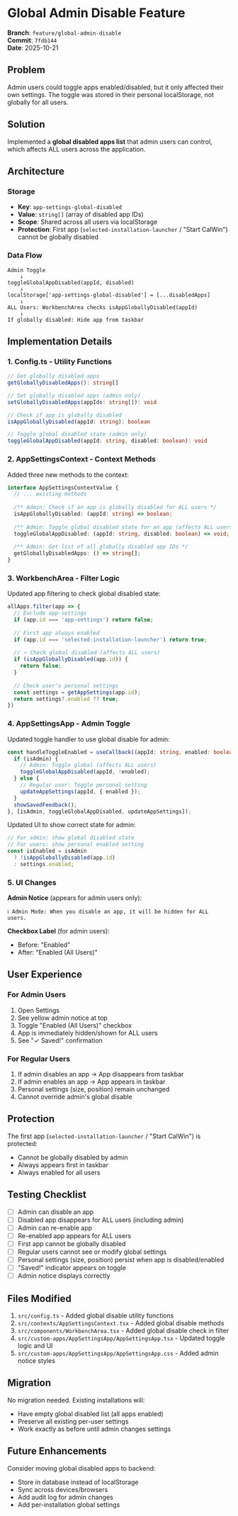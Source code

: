 # Global Admin Disable Feature

**Branch**: `feature/global-admin-disable`  
**Commit**: `7fdb144`  
**Date**: 2025-10-21

## Problem

Admin users could toggle apps enabled/disabled, but it only affected their own settings. The toggle was stored in their personal localStorage, not globally for all users.

## Solution

Implemented a **global disabled apps list** that admin users can control, which affects ALL users across the application.

## Architecture

### Storage

- **Key**: `app-settings-global-disabled`
- **Value**: `string[]` (array of disabled app IDs)
- **Scope**: Shared across all users via localStorage
- **Protection**: First app (`selected-installation-launcher` / "Start CalWin") cannot be globally disabled

### Data Flow

```
Admin Toggle
    ↓
toggleGlobalAppDisabled(appId, disabled)
    ↓
localStorage['app-settings-global-disabled'] = [...disabledApps]
    ↓
ALL Users: WorkbenchArea checks isAppGloballyDisabled(appId)
    ↓
If globally disabled: Hide app from taskbar
```

## Implementation Details

### 1. Config.ts - Utility Functions

```typescript
// Get globally disabled apps
getGloballyDisabledApps(): string[]

// Set globally disabled apps (admin only)
setGloballyDisabledApps(appIds: string[]): void

// Check if app is globally disabled
isAppGloballyDisabled(appId: string): boolean

// Toggle global disabled state (admin only)
toggleGlobalAppDisabled(appId: string, disabled: boolean): void
```

### 2. AppSettingsContext - Context Methods

Added three new methods to the context:

```typescript
interface AppSettingsContextValue {
  // ... existing methods
  
  /** Admin: Check if an app is globally disabled for ALL users */
  isAppGloballyDisabled: (appId: string) => boolean;
  
  /** Admin: Toggle global disabled state for an app (affects ALL users) */
  toggleGlobalAppDisabled: (appId: string, disabled: boolean) => void;
  
  /** Admin: Get list of all globally disabled app IDs */
  getGloballyDisabledApps: () => string[];
}
```

### 3. WorkbenchArea - Filter Logic

Updated app filtering to check global disabled state:

```typescript
allApps.filter(app => {
  // Exclude app-settings
  if (app.id === 'app-settings') return false;
  
  // First app always enabled
  if (app.id === 'selected-installation-launcher') return true;
  
  // ⭐ Check global disabled (affects ALL users)
  if (isAppGloballyDisabled(app.id)) {
    return false;
  }
  
  // Check user's personal settings
  const settings = getAppSettings(app.id);
  return settings?.enabled ?? true;
})
```

### 4. AppSettingsApp - Admin Toggle

Updated toggle handler to use global disable for admin:

```typescript
const handleToggleEnabled = useCallback((appId: string, enabled: boolean) => {
  if (isAdmin) {
    // Admin: Toggle global (affects ALL users)
    toggleGlobalAppDisabled(appId, !enabled);
  } else {
    // Regular user: Toggle personal setting
    updateAppSettings(appId, { enabled });
  }
  showSavedFeedback();
}, [isAdmin, toggleGlobalAppDisabled, updateAppSettings]);
```

Updated UI to show correct state for admin:

```typescript
// For admin: show global disabled state
// For users: show personal enabled setting
const isEnabled = isAdmin 
  ? !isAppGloballyDisabled(app.id)
  : settings.enabled;
```

### 5. UI Changes

**Admin Notice** (appears for admin users only):
```
ℹ️ Admin Mode: When you disable an app, it will be hidden for ALL users.
```

**Checkbox Label** (for admin users):
- Before: "Enabled"
- After: "Enabled (All Users)"

## User Experience

### For Admin Users

1. Open Settings
2. See yellow admin notice at top
3. Toggle "Enabled (All Users)" checkbox
4. App is immediately hidden/shown for ALL users
5. See "✓ Saved!" confirmation

### For Regular Users

1. If admin disables an app → App disappears from taskbar
2. If admin enables an app → App appears in taskbar
3. Personal settings (size, position) remain unchanged
4. Cannot override admin's global disable

## Protection

The first app (`selected-installation-launcher` / "Start CalWin") is protected:
- Cannot be globally disabled by admin
- Always appears first in taskbar
- Always enabled for all users

## Testing Checklist

- [ ] Admin can disable an app
- [ ] Disabled app disappears for ALL users (including admin)
- [ ] Admin can re-enable app
- [ ] Re-enabled app appears for ALL users
- [ ] First app cannot be globally disabled
- [ ] Regular users cannot see or modify global settings
- [ ] Personal settings (size, position) persist when app is disabled/enabled
- [ ] "Saved!" indicator appears on toggle
- [ ] Admin notice displays correctly

## Files Modified

1. `src/config.ts` - Added global disable utility functions
2. `src/contexts/AppSettingsContext.tsx` - Added global disable methods
3. `src/components/WorkbenchArea.tsx` - Added global disable check in filter
4. `src/custom-apps/AppSettingsApp/AppSettingsApp.tsx` - Updated toggle logic and UI
5. `src/custom-apps/AppSettingsApp/AppSettingsApp.css` - Added admin notice styles

## Migration

No migration needed. Existing installations will:
- Have empty global disabled list (all apps enabled)
- Preserve all existing per-user settings
- Work exactly as before until admin changes settings

## Future Enhancements

Consider moving global disabled apps to backend:
- Store in database instead of localStorage
- Sync across devices/browsers
- Add audit log for admin changes
- Add per-installation global settings
